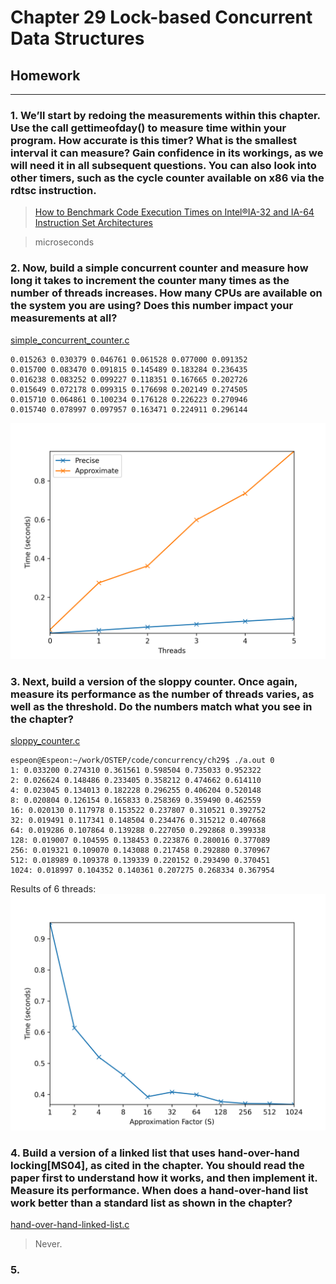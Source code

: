 # Chapter 29 Lock-based Concurrent Data Structures  

## Homework  

---
### 1. We’ll start by redoing the measurements within this chapter. Use the call gettimeofday() to measure time within your program. How accurate is this timer? What is the smallest interval it can measure? Gain confidence in its workings, as we will need it in all subsequent questions. You can also look into other timers, such as the cycle counter available on x86 via the rdtsc instruction.

> [How to Benchmark Code Execution Times on Intel®IA-32 and IA-64 Instruction Set Architectures](https://www.intel.com/content/dam/www/public/us/en/documents/white-papers/ia-32-ia-64-benchmark-code-execution-paper.pdf)

> microseconds  

### 2. Now, build a simple concurrent counter and measure how long it takes to increment the counter many times as the number of threads increases. How many CPUs are available on the system you are using? Does this number impact your measurements at all?    

[simple_concurrent_counter.c](./simple_concurrent_counter.c)

```shell
0.015263 0.030379 0.046761 0.061528 0.077000 0.091352 
0.015700 0.083470 0.091815 0.145489 0.183284 0.236435 
0.016238 0.083252 0.099227 0.118351 0.167665 0.202726 
0.015649 0.072178 0.099315 0.176698 0.202149 0.274505 
0.015710 0.064861 0.100234 0.176128 0.226223 0.270946 
0.015740 0.078997 0.097957 0.163471 0.224911 0.296144
```

![](./simple.png)



### 3. Next, build a version of the sloppy counter. Once again, measure its performance as the number of threads varies, as well as the threshold. Do the numbers match what you see in the chapter?  

[sloppy_counter.c](./sloppy_counter.c)  

```shell
espeon@Espeon:~/work/OSTEP/code/concurrency/ch29$ ./a.out 0
1: 0.033200 0.274310 0.361561 0.598504 0.735033 0.952322 
2: 0.026624 0.148486 0.233405 0.358212 0.474662 0.614110 
4: 0.023045 0.134013 0.182228 0.296255 0.406204 0.520148 
8: 0.020804 0.126154 0.165833 0.258369 0.359490 0.462559 
16: 0.020130 0.117978 0.153522 0.237807 0.310521 0.392752 
32: 0.019491 0.117341 0.148504 0.234476 0.315212 0.407668 
64: 0.019286 0.107864 0.139288 0.227050 0.292868 0.399338 
128: 0.019007 0.104595 0.138453 0.223876 0.280016 0.377089 
256: 0.019321 0.109070 0.143088 0.217458 0.292880 0.370967 
512: 0.018989 0.109378 0.139339 0.220152 0.293490 0.370451 
1024: 0.018997 0.104352 0.140361 0.207275 0.268334 0.367954 
```

Results of 6 threads:  
![](./sloppy_counter.png)

### 4. Build a version of a linked list that uses hand-over-hand locking[MS04], as cited in the chapter. You should read the paper first to understand how it works, and then implement it. Measure its performance. When does a hand-over-hand list work better than a standard list as shown in the chapter?

[hand-over-hand-linked-list.c](./hoh_list.c)  


> Never.  

### 5. 